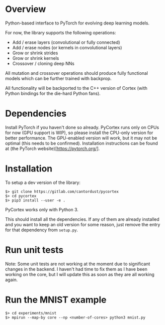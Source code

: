 # Overview

Python-based interface to PyTorch for evolving deep learning models.

For now, the library supports the following operations:

- Add / erase layers (convolutional or fully connected)
- Add / erase nodes (or kernels in convolutional layers)
- Grow or shrink strides
- Grow or shrink kernels
- Crossover / cloning deep NNs

All mutation and crossover operations should produce fully functional models which can be further trained with backprop.

All functionality will be backported to the C++ version of Cortex (with Python bindings for the die-hard Python fans).

# Dependencies

Install PyTorch if you haven't done so already. PyCortex runs only on CPUs for now (GPU support is WIP), so please install the CPU-only version for better performance. The GPU-enabled version will work, but it may not be optimal (this needs to be confirmed). Installation instructions can be found at (the PyTorch website)[https://pytorch.org/].

# Installation

To setup a dev version of the library:

```
$> git clone https://gitlab.com/cantordust/pycortex
$> cd pycortex
$> pip3 install --user -e .
```
PyCortex works only with Python 3.

This should install all the dependencies. If any of them are already installed and you want to keep an old version for some reason, just remove the entry for that dependency from `setup.py`.

# Run unit tests
Note: Some unit tests are not working at the moment due to significant changes in the backend. I haven't had time to fix them as I have been working on the core, but I will update this as soon as they are all working again.

# Run the MNIST example
```
$> cd experiments/mnist
$> mpirun --map-by core --np <number-of-cores> python3 mnist.py
```

